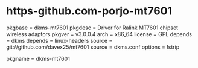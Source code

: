 # https-github.com-porjo-mt7601
pkgbase = dkms-mt7601
	pkgdesc = Driver for Ralink MT7601 chipset wireless adaptors
	pkgver = v3.0.0.4
	arch = x86_64
	license = GPL
	depends = dkms
	depends = linux-headers
	source = git://github.com/davex25/mt7601
	source = dkms.conf
	options = !strip

pkgname = dkms-mt7601
